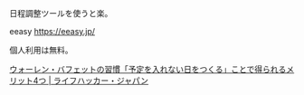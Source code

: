 日程調整ツールを使うと楽。

eeasy
https://eeasy.jp/

個人利用は無料。

[ウォーレン・バフェットの習慣「予定を入れない日をつくる」ことで得られるメリット4つ | ライフハッカー・ジャパン](https://www.lifehacker.jp/article/2307-why-warren-buffetts-weird-calendar-habit-is-so-effective/)
